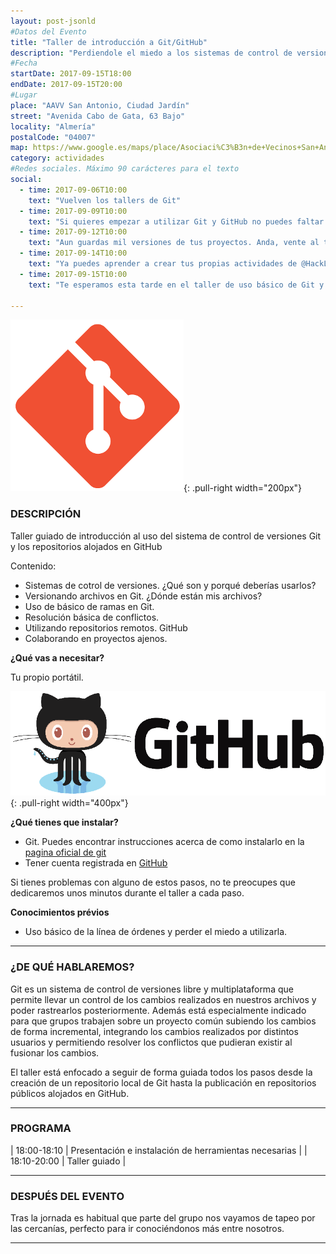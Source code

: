 ```yaml
---
layout: post-jsonld
#Datos del Evento
title: "Taller de introducción a Git/GitHub"
description: "Perdiendole el miedo a los sistemas de control de versiones utilizando Git y GitHub"
#Fecha
startDate: 2017-09-15T18:00
endDate: 2017-09-15T20:00
#Lugar
place: "AAVV San Antonio, Ciudad Jardín"
street: "Avenida Cabo de Gata, 63 Bajo"
locality: "Almería"
postalCode: "04007"
map: https://www.google.es/maps/place/Asociaci%C3%B3n+de+Vecinos+San+Antonio+de+Ciudad+Jard%C3%ADn/@36.8308795,-2.4569515,17z/data=!3m1!4b1!4m5!3m4!1s0xd7a9df0b835fe2b:0xd030043efd14eaf0!8m2!3d36.8308795!4d-2.4547575
category: actividades
#Redes sociales. Máximo 90 carácteres para el texto
social:	
  - time: 2017-09-06T10:00
    text: "Vuelven los tallers de Git"
  - time: 2017-09-09T10:00
    text: "Si quieres empezar a utilizar Git y GitHub no puedes faltar al próximo taller"
  - time: 2017-09-12T10:00
    text: "Aun guardas mil versiones de tus proyectos. Anda, vente al taller de Git"
  - time: 2017-09-14T10:00
    text: "Ya puedes aprender a crear tus propias actividades de @HackLabAl en el taller de Git"
  - time: 2017-09-15T10:00
    text: "Te esperamos esta tarde en el taller de uso básico de Git y GitHub"

---
```


![Logotipo de Git](/recursos/2017-09-15/git_logo.png){: .pull-right width="200px"}

### DESCRIPCIÓN
Taller guiado de introducción al uso del sistema de control de versiones Git y los repositorios alojados en GitHub


Contenido:
- Sistemas de cotrol de versiones. ¿Qué son y porqué deberías usarlos?
- Versionando archivos en Git. ¿Dónde están mis archivos?
- Uso de básico de ramas en Git. 
- Resolución básica de conflictos.
- Utilizando repositorios remotos. GitHub
- Colaborando en proyectos ajenos. 


**¿Qué vas a necesitar?**

Tu propio portátil.

![Logotipo de Github](/recursos/2017-09-15/github_logo.png){: .pull-right width="400px"}


**¿Qué tienes que instalar?**

- Git. Puedes encontrar instrucciones acerca de como instalarlo en la [pagina oficial de git](https://git-scm.com/)
- Tener cuenta registrada en [GitHub](https://github.com/)

Si tienes problemas con alguno de estos pasos, no te preocupes que dedicaremos unos minutos durante el taller a cada paso.

**Conocimientos prévios**

- Uso básico de la línea de órdenes y perder el miedo a utilizarla.

---

### ¿DE QUÉ HABLAREMOS?

Git es un sistema de control de versiones libre y multiplataforma que permite llevar un control de los cambios realizados en nuestros archivos y poder rastrearlos posteriormente.
Además está especialmente indicado para que grupos trabajen sobre un proyecto común subiendo los cambios de forma incremental, integrando los cambios realizados por distintos usuarios y permitiendo resolver los conflictos que pudieran existir al fusionar los cambios.

El taller está enfocado a seguir de forma guiada todos los pasos desde la creación de un repositorio local de Git hasta la publicación en repositorios públicos alojados en GitHub.


---


### PROGRAMA


| 18:00-18:10   | Presentación e instalación de herramientas necesarias |
| 18:10-20:00   | Taller guiado |


---


### DESPUÉS DEL EVENTO

Tras la jornada es habitual que parte del grupo nos vayamos de tapeo por las cercanías, perfecto para ir conociéndonos más entre nosotros.

---


